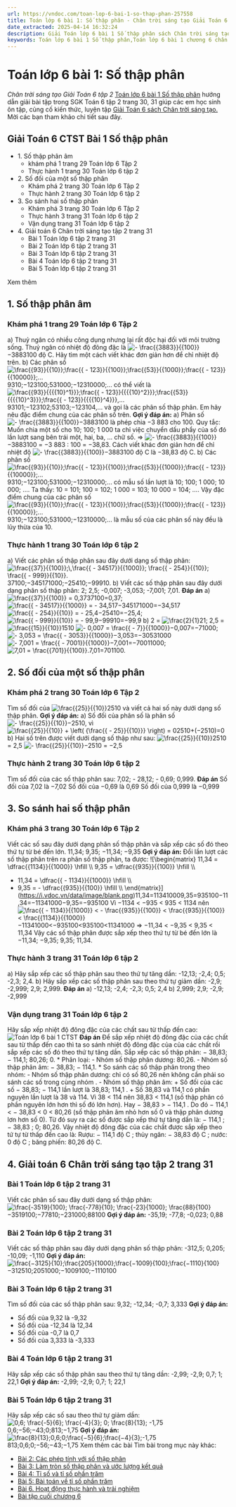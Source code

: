 ```yaml
---
url: https://vndoc.com/toan-lop-6-bai-1-so-thap-phan-257558
title: Toán lớp 6 bài 1: Số thập phân - Chân trời sáng tạo Giải Toán 6 tập 2 - VnDoc.com
date_extracted: 2025-04-14 16:32:24
description: Giải Toán lớp 6 bài 1 Số thập phân sách Chân trời sáng tạo đầy đủ các bài tập trong chương trình học. Mời các em học sinh cùng theo dõi chi tiết.
keywords: Toán lớp 6 bài 1 Số thập phân,Toán lớp 6 bài 1 chương 6 chân trời sáng tạo,toán 6,toán lớp 6,giải toán lớp 6,giải toán 6,toán lớp 6 chân trời sáng tạo,toán 6 chân trời sáng tạo,giải toán lớp 6 chân trời sáng tạo,giải toán 6 chân trời sáng tạo,Toán lớp 6 chân trời sáng tạo bài 1,Số thập phân,Bài 1 Số thập phân,toán lớp 6 chân trời sáng tạo bài số thập phân
---
```


# Toán lớp 6 bài 1: Số thập phân
 _Chân trời sáng tạo Giải Toán 6 tập 2_
[Toán lớp 6 bài 1 Số thập phân](<https://vndoc.com/toan-lop-6-bai-1-so-thap-phan-257558>) hướng dẫn giải bài tập trong SGK Toán 6 tập 2 trang 30, 31 giúp các em học sinh ôn tập, củng cố kiến thức, luyện tập [Giải Toán 6 sách Chân trời sáng tạo.](<https://vndoc.com/toan-lop-6-sach-chan-troi-sang-tao>) Mời các bạn tham khảo chi tiết sau đây.
## Giải Toán 6 CTST Bài 1 Số thập phân
  * 1\. Số thập phân âm
    * khám phá 1 trang 29 Toán lớp 6 Tập 2
    * Thực hành 1 trang 30 Toán lớp 6 tập 2
  * 2\. Số đối của một số thập phân
    * Khám phá 2 trang 30 Toán lớp 6 Tập 2
    * Thực hành 2 trang 30 Toán lớp 6 tập 2
  * 3\. So sánh hai số thập phân
    * Khám phá 3 trang 30 Toán lớp 6 Tập 2
    * Thực hành 3 trang 31 Toán lớp 6 tập 2
    * Vận dụng trang 31 Toán lớp 6 tập 2
  * 4\. Giải toán 6 Chân trời sáng tạo tập 2 trang 31
    * Bài 1 Toán lớp 6 tập 2 trang 31
    * Bài 2 Toán lớp 6 tập 2 trang 31
    * Bài 3 Toán lớp 6 tập 2 trang 31
    * Bài 4 Toán lớp 6 tập 2 trang 31
    * Bài 5 Toán lớp 6 tập 2 trang 31

Xem thêm
## 1\. Số thập phân âm
### **Khám phá 1 trang 29 Toán lớp 6 Tập 2**
a\) Thuỷ ngân có nhiều công dụng nhưng lại rất độc hại đối với môi trường sống. Thuỷ ngân có nhiệt độ đông đặc là ![- \\frac{{3883}}{{100}}](https://i.vdoc.vn/data/image/blank.png)−3883100 độ C. Hãy tìm một cách viết khác đơn giản hơn để chỉ nhiệt độ trên.
b\) Các phân số ![\\frac{{93}}{{10}};\\frac{{ - 123}}{{100}};\\frac{{53}}{{1000}};\\frac{{ - 123}}{{10000}};...](https://i.vdoc.vn/data/image/blank.png)9310;−123100;531000;−12310000;... có thể viết là ![\\frac{{93}}{{{{10}^1}}};\\frac{{ - 123}}{{{{10}^2}}};\\frac{{53}}{{{{10}^3}}};\\frac{{ - 123}}{{{{10}^4}}},...](https://i.vdoc.vn/data/image/blank.png)93101;−123102;53103;−123104,... và gọi là các phân số thập phân.
Em hãy nêu đặc điểm chung của các phân số trên.
**Gợi ý đáp án:**
a\) Phân số ![- \\frac{{3883}}{{100}}](https://i.vdoc.vn/data/image/blank.png)−3883100 là phép chia −3 883 cho 100.
Quy tắc: Muốn chia một số cho 10; 100; 1 000 ta chỉ việc chuyển dấu phẩy của số đó lần lượt sang bên trái một, hai, ba, … chữ số.
=> ![- \\frac{{3883}}{{100}}](https://i.vdoc.vn/data/image/blank.png)−3883100 = −3 883 : 100 = −38,83.
Cách viết khác đơn giản hơn để chỉ nhiệt độ ![- \\frac{{3883}}{{100}}](https://i.vdoc.vn/data/image/blank.png)−3883100 độ C là −38,83 độ C.
b\) Các phân số ![\\frac{{93}}{{10}};\\frac{{ - 123}}{{100}};\\frac{{53}}{{1000}};\\frac{{ - 123}}{{10000}};...](https://i.vdoc.vn/data/image/blank.png)9310;−123100;531000;−12310000;... có mẫu số lần lượt là 10; 100; 1 000; 10 000; ….
Ta thấy: 10 = 101; 100 = 102; 1 000 = 103; 10 000 = 104; ….
Vậy đặc điểm chung của các phân số ![\\frac{{93}}{{10}};\\frac{{ - 123}}{{100}};\\frac{{53}}{{1000}};\\frac{{ - 123}}{{10000}};...](https://i.vdoc.vn/data/image/blank.png)9310;−123100;531000;−12310000;... là mẫu số của các phân số này đều là lũy thừa của 10.
### Thực hành 1 trang 30 Toán lớp 6 tập 2
a\) Viết các phân số thập phân sau đây dưới dạng số thập phân:
![\\frac{{37}}{{100}};\\,\\frac{{ - 34517}}{{1000}}; \\frac{{ - 254}}{{10}}; \\frac{{ - 999}}{{10}}.](https://i.vdoc.vn/data/image/blank.png)37100;−345171000;−25410;−99910.
b\) Viết các số thập phân sau đây dưới dạng phân số thập phân:
2; 2,5; -0,007; -3,053; -7,001; 7,01.
**Đáp án**
a\) ![\\frac{{37}}{{100}} = 0,37](https://i.vdoc.vn/data/image/blank.png)37100=0,37; ![\\frac{{ - 34517}}{{1000}} = - 34,517](https://i.vdoc.vn/data/image/blank.png)−345171000=−34,517
![\\frac{{ - 254}}{{10}} = - 25,4](https://i.vdoc.vn/data/image/blank.png)−25410=−25,4; ![\\frac{{ - 999}}{{10}} = - 99,9](https://i.vdoc.vn/data/image/blank.png)−99910=−99,9
b\) 2 = ![\\frac{2}{1}](https://i.vdoc.vn/data/image/blank.png)21; 2,5 = ![\\frac{{15}}{{10}}](https://i.vdoc.vn/data/image/blank.png)1510
![- 0,007 = \\frac{{ - 7}}{{1000}}](https://i.vdoc.vn/data/image/blank.png)−0,007=−71000; ![- 3,053 = \\frac{{ - 3053}}{{1000}}](https://i.vdoc.vn/data/image/blank.png)−3,053=−30531000
![- 7,001 = \\frac{{ - 7001}}{{1000}}](https://i.vdoc.vn/data/image/blank.png)−7,001=−70011000;![7,01 = \\frac{{701}}{{100}}.](https://i.vdoc.vn/data/image/blank.png)7,01=701100.
## 2\. Số đối của một số thập phân
### Khám phá 2 trang 30 Toán lớp 6 Tập 2
Tìm số đối của ![\\frac{{25}}{{10}}](https://i.vdoc.vn/data/image/blank.png)2510 và viết cả hai số này dưới dạng số thập phân.
**Gợi ý đáp án:**
a\) Số đối của phân số là phân số ![- \\frac{{25}}{{10}}](https://i.vdoc.vn/data/image/blank.png)−2510, vì ![\\frac{{25}}{{10}} + \\left\( {\\frac{{ - 25}}{{10}}} \\right\) = 0](https://i.vdoc.vn/data/image/blank.png)2510+\(−2510\)=0
b\) Hai số trên được viết dưới dạng số thập như sau:
![\\frac{{25}}{{10}}](https://i.vdoc.vn/data/image/blank.png)2510 = 2,5
![- \\frac{{25}}{{10}}](https://i.vdoc.vn/data/image/blank.png)−2510 = −2,5
### Thực hành 2 trang 30 Toán lớp 6 tập 2
Tìm số đối của các số thập phân sau:
7,02; - 28,12; - 0,69; 0,999.
**Đáp án**
Số đối của 7,02 là −7,02
Số đối của −0,69 là 0,69
Số đối của 0,999 là −0,999
## 3\. So sánh hai số thập phân
### Khám phá 3 trang 30 Toán lớp 6 Tập 2
Viết các số sau đây dưới dạng phân số thập phân và sắp xếp các số đó theo thứ tự từ bé đến lớn.
11,34; 9,35; −11,34; −9,35
**Gợi ý đáp án:**
Đổi lần lượt các số thập phân trên ra phân số thập phân, ta được:
![\\begin{matrix}
  11,34 = \\dfrac{{1134}}{{1000}} \\hfill \\\\
  9,35 = \\dfrac{{935}}{{100}} \\hfill \\\\
   - 11,34 = \\dfrac{{ - 1134}}{{1000}} \\hfill \\\\
   - 9,35 =  - \\dfrac{{935}}{{100}} \\hfill \\\\ 
\\end{matrix}](https://i.vdoc.vn/data/image/blank.png)11,34=113410009,35=935100−11,34=−11341000−9,35=−935100
Vì −1134 < −935 < 935 < 1134 nên ![\\frac{{ - 1134}}{{1000}} <  - \\frac{{935}}{{100}} < \\frac{{935}}{{100}} < \\frac{{1134}}{{1000}}](https://i.vdoc.vn/data/image/blank.png)−11341000<−935100<935100<11341000
=> −11,34 < −9,35 < 9,35 < 11,34
Vậy các số thập phân được sắp xếp theo thứ tự từ bé đến lớn là −11,34; −9,35; 9,35; 11,34.
### Thực hành 3 trang 31 Toán lớp 6 tập 2
a\) Hãy sắp xếp các số thập phân sau theo thứ tự tăng dần:
-12,13; -2,4; 0,5; -2,3; 2,4.
b\) Hãy sắp xếp các số thập phân sau theo thứ tự giảm dần:
-2,9; -2,999; 2,9; 2,999.
**Đáp án**
a\) -12,13; -2,4; -2,3; 0,5; 2,4
b\) 2,999; 2,9; -2,9; -2,999
### Vận dụng trang 31 Toán lớp 6 tập 2
Hãy sắp xếp nhiệt độ đông đặc của các chất sau từ thấp đến cao:
![Toán lớp 6 bài 1 CTST](https://i.vdoc.vn/data/image/2022/02/27/van-dung-trang-31-toan-lop-6-tap-2-chan-troi-71055.png)
**Đáp án**
Để sắp xếp nhiệt độ đông đặc của các chất sau từ thấp đến cao thì ta so sánh nhiệt độ đông đặc của của các chất rồi sắp xếp các số đó theo thứ tự tăng dần.
Sắp xếp các số thập phân: − 38,83; − 114,1; 80,26; 0.
\* Phân loại:
\- Nhóm số thập phân dương: 80,26.
\- Nhóm số thập phân âm: − 38,83; − 114,1.
\* So sánh các số thập phân trong theo nhóm:
\- Nhóm số thập phân dương: chỉ có số 80,26 nên không cần phải so sánh các số trong cùng nhóm .
\- Nhóm số thập phân âm:
\+ Số đối của các số − 38,83; − 114,1 lần lượt là 38,83; 114,1 .
\+ Số 38,83 và 114,1 có phần nguyên lần lượt là 38 và 114. Vì 38 < 114 nên 38,83 < 114,1 \(số thập phân có phần nguyên lớn hơn thì số đó lớn hơn\).
Hay − 38,83 > − 114,1 .
Do đó − 114,1 < − 38,83 < 0 < 80,26 \(số thập phân âm nhỏ hơn số 0 và thập phân dương lơn hơn số 0\).
Từ đó suy ra các số được sắp xếp thứ tự tăng dần là: − 114,1 ; − 38,83 ; 0; 80,26.
Vậy nhiệt độ đông đặc của các chất được sắp xếp theo tứ tự từ thấp đến cao là: Rượu: − 114,1 độ C ; thủy ngân: − 38,83 độ C ; nước: 0 độ C ; băng phiến: 80,26 độ C.
## 4\. Giải toán 6 Chân trời sáng tạo tập 2 trang 31
### Bài 1 Toán lớp 6 tập 2 trang 31
Viết các phân số sau đây dưới dạng số thập phân:
![\\frac{-3519}{100}; \\frac{-778}{10}; \\frac{-23}{1000}; \\frac{88}{100}](https://i.vdoc.vn/data/image/blank.png)−3519100;−77810;−231000;88100
**Gợi ý đáp án:**
-35,19; -77,8; -0,023; 0,88
### Bài 2 Toán lớp 6 tập 2 trang 31
Viết các số thập phân sau đây dưới dạng phân số thập phân:
-312,5; 0,205; -10,09; -1,110
**Gợi ý đáp án:**
![\\frac{−3125}{10};\\frac{205}{1000};\\frac{−1009}{100};\\frac{−1110}{100}](https://i.vdoc.vn/data/image/blank.png) −312510;2051000;−1009100;−1110100
### Bài 3 Toán lớp 6 tập 2 trang 31
Tìm số đối của các số thập phân sau:
9,32; -12,34; -0,7; 3,333
**Gợi ý đáp án:**
  * Số đối của 9,32 là -9,32
  * Số đối của -12,34 là 12,34
  * Số đối của -0,7 là 0,7
  * Số đối của 3,333 là -3,333

### Bài 4 Toán lớp 6 tập 2 trang 31
Hãy sắp xếp các số thập phân sau theo thứ tự tăng dần:
-2,99; -2,9; 0,7; 1; 22,1
**Gợi ý đáp án:**
-2,99; -2,9; 0,7; 1; 22,1
### Bài 5 Toán lớp 6 tập 2 trang 31
Hãy sắp xếp các số sau theo thứ tự giảm dần:
![0,6; \\frac{-5}{6}; \\frac{-4}{3}; 0; \\frac{8}{13}; -1,75](https://i.vdoc.vn/data/image/blank.png)0,6;−56;−43;0;813;−1,75
**Gợi ý đáp án:**
![\\frac{8}{13};0,6;0;\\frac{−5}{6};\\frac{−4}{3};-1,75](https://i.vdoc.vn/data/image/blank.png) 813;0,6;0;−56;−43;−1,75
Xem thêm các bài Tìm bài trong mục này khác:
  * [Bài 2: Các phép tính với số thập phân](</toan-lop-6-bai-2-cac-phep-tinh-voi-so-thap-phan-257560>)
  * [Bài 3: Làm tròn số thập phân và ước lượng kết quả](</toan-lop-6-bai-3-lam-tron-so-thap-phan-va-uoc-luong-ket-qua-257537>)
  * [Bài 4: Tỉ số và tỉ số phần trăm](</toan-lop-6-bai-4-ti-so-va-ti-so-phan-tram-257538>)
  * [Bài 5: Bài toán về tỉ số phần trăm](</toan-lop-6-bai-5-bai-toan-ve-ti-so-phan-tram-257540>)
  * [Bài 6. Hoạt động thực hành và trải nghiệm](</toan-lop-6-bai-6-hoat-dong-thuc-hanh-va-trai-nghiem-257554>)
  * [Bài tập cuối chương 6](</toan-lop-6-trang-50-bai-tap-cuoi-chuong-6-257556>)

